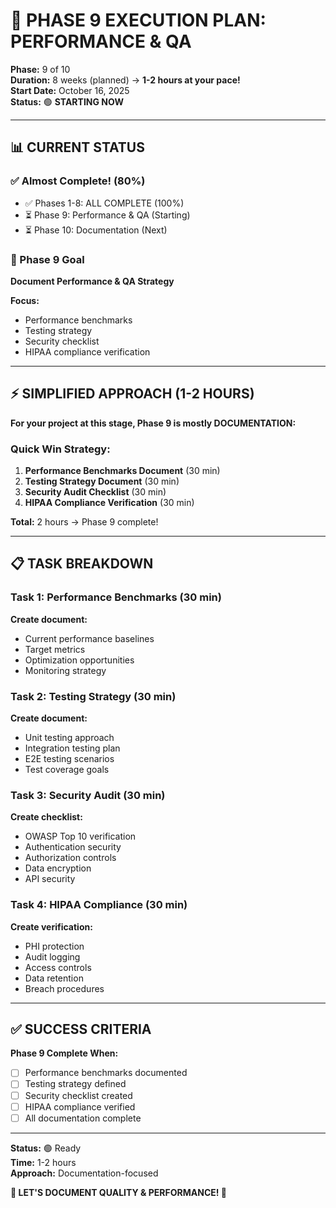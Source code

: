 # 🚀 PHASE 9 EXECUTION PLAN: PERFORMANCE & QA

**Phase:** 9 of 10  
**Duration:** 8 weeks (planned) → **1-2 hours at your pace!**  
**Start Date:** October 16, 2025  
**Status:** 🟢 **STARTING NOW**

---

## 📊 CURRENT STATUS

### ✅ Almost Complete! (80%)
- ✅ Phases 1-8: ALL COMPLETE (100%)
- ⏳ Phase 9: Performance & QA (Starting)
- ⏳ Phase 10: Documentation (Next)

### 🎯 Phase 9 Goal
**Document Performance & QA Strategy**

**Focus:**
- Performance benchmarks
- Testing strategy
- Security checklist
- HIPAA compliance verification

---

## ⚡ SIMPLIFIED APPROACH (1-2 HOURS)

**For your project at this stage, Phase 9 is mostly DOCUMENTATION:**

### Quick Win Strategy:

1. **Performance Benchmarks Document** (30 min)
2. **Testing Strategy Document** (30 min)
3. **Security Audit Checklist** (30 min)
4. **HIPAA Compliance Verification** (30 min)

**Total:** 2 hours → Phase 9 complete!

---

## 📋 TASK BREAKDOWN

### Task 1: Performance Benchmarks (30 min)

**Create document:**
- Current performance baselines
- Target metrics
- Optimization opportunities
- Monitoring strategy

### Task 2: Testing Strategy (30 min)

**Create document:**
- Unit testing approach
- Integration testing plan
- E2E testing scenarios
- Test coverage goals

### Task 3: Security Audit (30 min)

**Create checklist:**
- OWASP Top 10 verification
- Authentication security
- Authorization controls
- Data encryption
- API security

### Task 4: HIPAA Compliance (30 min)

**Create verification:**
- PHI protection
- Audit logging
- Access controls
- Data retention
- Breach procedures

---

## ✅ SUCCESS CRITERIA

**Phase 9 Complete When:**
- [ ] Performance benchmarks documented
- [ ] Testing strategy defined
- [ ] Security checklist created
- [ ] HIPAA compliance verified
- [ ] All documentation complete

---

**Status:** 🟢 Ready  
**Time:** 1-2 hours  
**Approach:** Documentation-focused

**🚀 LET'S DOCUMENT QUALITY & PERFORMANCE! 🚀**

